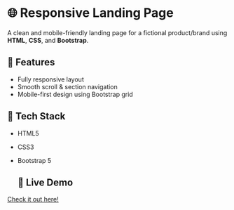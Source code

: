 # 🌐 Responsive Landing Page

A clean and mobile-friendly landing page for a fictional product/brand using **HTML**, **CSS**, and **Bootstrap**.

## 🎯 Features
- Fully responsive layout
- Smooth scroll & section navigation
- Mobile-first design using Bootstrap grid

## 🔧 Tech Stack
- HTML5
- CSS3
- Bootstrap 5

  
  ## 🔗 Live Demo  
[Check it out here!](https://landingpage090.netlify.app/)



